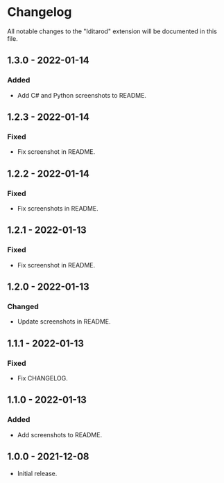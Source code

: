 # Changelog

All notable changes to the "Iditarod" extension will be documented in this file.

## 1.3.0 - 2022-01-14

### Added

- Add C# and Python screenshots to README.

## 1.2.3 - 2022-01-14

### Fixed

- Fix screenshot in README.

## 1.2.2 - 2022-01-14

### Fixed

- Fix screenshots in README.

## 1.2.1 - 2022-01-13

### Fixed

- Fix screenshot in README.

## 1.2.0 - 2022-01-13

### Changed

- Update screenshots in README.

## 1.1.1 - 2022-01-13

### Fixed

- Fix CHANGELOG.

## 1.1.0 - 2022-01-13

### Added

- Add screenshots to README.

## 1.0.0 - 2021-12-08

- Initial release.
